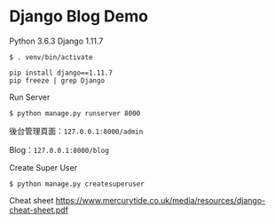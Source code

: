 # Django Blog Demo

Python 3.6.3
Django 1.11.7

```shell
$ . venv/bin/activate
```

```shell
pip install django==1.11.7
pip freeze | grep Django
```

Run Server

```shell
$ python manage.py runserver 8000
```

後台管理頁面：`127.0.0.1:8000/admin`

Blog：`127.0.0.1:8000/blog`

Create Super User

```shell
$ python manage.py createsuperuser
```

Cheat sheet
https://www.mercurytide.co.uk/media/resources/django-cheat-sheet.pdf
